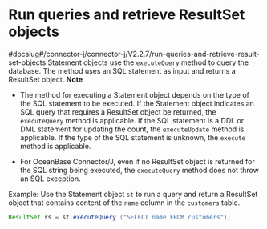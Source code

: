 Run queries and retrieve ResultSet objects 
===============================================================
#docslug#/connector-j/connector-j/V2.2.7/run-queries-and-retrieve-result-set-objects
Statement objects use the `executeQuery` method to query the database. The method uses an SQL statement as input and returns a ResultSet object. 
**Note**



* The method for executing a Statement object depends on the type of the SQL statement to be executed. If the Statement object indicates an SQL query that requires a ResultSet object be returned, the `executeQuery` method is applicable. If the SQL statement is a DDL or DML statement for updating the count, the `executeUpdate` method is applicable. If the type of the SQL statement is unknown, the `execute` method is applicable.

  

* For OceanBase Connector/J, even if no ResultSet object is returned for the SQL string being executed, the `executeQuery` method does not throw an SQL exception.

  




Example: Use the Statement object `st` to run a query and return a ResultSet object that contains content of the `name` column in the `customers` table. 

```java
ResultSet rs = st.executeQuery ("SELECT name FROM customers");
```


